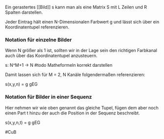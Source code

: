 Ein gerastertes [[Bild]] s kann man als eine Matrix S mit L Zeilen und R Spalten darstellen.

Jeder Eintrag hält einen N-Dimensionalen Farbwert g und lässt sich über ein Koordinatentupel referenzieren.
### Notation für einzelne Bilder

Wenn N größer als 1 ist, sollten wir in der Lage sein den richtigen Farbkanal auch über das Koordinatentupel anzusteuern.

s: N^M+1 -> N #todo  Matheformeln korrekt darstellen

Damit lassen sich für M = 2, N Kanäle folgendermaßen referenzieren: 

s(x,y,n) = g gEG
### Notation für Bilder in einer Sequenz

Hier nehmen wir wie oben genannt das gleiche Tupel, fügen dem aber noch einen Part t hinzu der auch die Position in der Sequenz beschreibt.

s(x,y,n,t) = g gEG

#CuB 